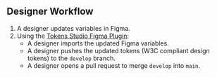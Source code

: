 <!-- section-title: 4 - Designer Workflow -->

## Designer Workflow

1. A designer updates variables in Figma.
2. Using the [Tokens Studio Figma Plugin](https://tokens.studio/):
   - A designer imports the updated Figma variables.
   - A designer pushes the updated tokens (W3C compliant design tokens) to the `develop` branch.
   - A designer opens a pull request to merge `develop` into `main`.

<!-- note
What does that workflow actually look like? It starts with the designer
-->
